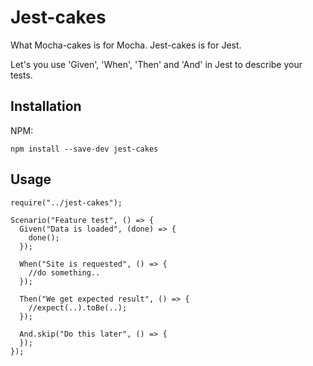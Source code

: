 # Jest-cakes
What Mocha-cakes is for Mocha. Jest-cakes is for Jest.

Let's you use 'Given', 'When', 'Then' and 'And' in Jest to describe your tests.

## Installation

NPM:

```
npm install --save-dev jest-cakes
```

## Usage
```
require("../jest-cakes");

Scenario("Feature test", () => {
  Given("Data is loaded", (done) => {
    done();
  });

  When("Site is requested", () => {
    //do something..
  });

  Then("We get expected result", () => {
    //expect(..).toBe(..);
  });

  And.skip("Do this later", () => {
  });
});
```
